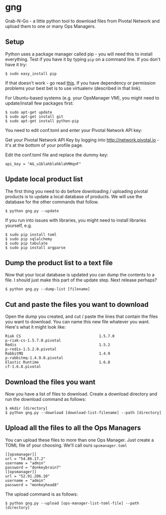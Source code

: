 # gng
Grab-N-Go - a little python tool to download files from Pivotal Network and upload them to one or many Ops Managers.

## Setup

Python uses a package manager called pip - you will need this to install everything. Test if you have it by typing `pip` on a command line. If you don't have it try:

```
$ sudo easy_install pip
```

If that doesn't work - go read [this](http://www.dabapps.com/blog/introduction-to-pip-and-virtualenv-python/). If you have dependency or permission problems your best bet is to use virtualenv (described in that link).

For Ubuntu-based systems (e.g. your OpsManager VM), you might need to update/install few packages first:

```
$ sudo apt-get update
$ sudo apt-get install git
$ sudo apt-get install python-pip
```


You need to edit conf.toml and enter your Pivotal Network API key:

Get your Pivotal Network API Key by logging into http://network.pivotal.io - it's at the bottom of your profile page.

Edit the conf.toml file and replace the dummy key:

```
api_key = "AG_u1blahblahblahMHqnF"
```

## Update local product list

The first thing you need to do before downloading / uploading pivotal products is to update a local database of products. We will use the database for the other commands that follow.

```
$ python gng.py --update
```

If you run into issues with libraries, you might need to install libraries yourself, e.g.

```
$ sudo pip install toml
$ sudo pip sqlalchemy
$ sudo pip tabulate
$ sudo pip install argparse
```

## Dump the product list to a text file

Now that your local database is updated you can dump the contents to a file. I should just make this part of the update step. Next release perhaps?

```
$ python gng.py --dump-list [filename]
```

## Cut and paste the files you want to download

Open the dump you created, and cut / paste the lines that contain the files you want to download. You can name this new file whatever you want. Here's what it might look like:

```
Riak CS                                   1.5.7.0                     p-riak-cs-1.5.7.0.pivotal
Redis                                     1.5.2                       p-redis-1.5.2.0.pivotal
RabbitMQ                                  1.4.9                       p-rabbitmq-1.4.9.0.pivotal
Elastic Runtime                           1.6.8                       cf-1.6.8.pivotal
```

## Download the files you want

Now you have a list of files to download. Create a download directory and run the download command as follows:

```
$ mkdir [directory]
$ python gng.py --download [download-list-filename] --path [directory]
```

## Upload all the files to all the Ops Managers

You can upload these files to more than one Ops Manager. Just create a TOML file of your choosing. We'll call ours `opsmanager.toml`

```
[[opsmanager]]
url = "54.86.17.2"
username = "admin"
password = "donkeybrain7"
[[opsmanager]]
url = "52.91.206.10"
username = "admin"
password = "monkeyhead8"
```

The upload command is as follows:

```
$ python gng.py --upload [ops-manager-list-toml-file] --path [directory]
```

